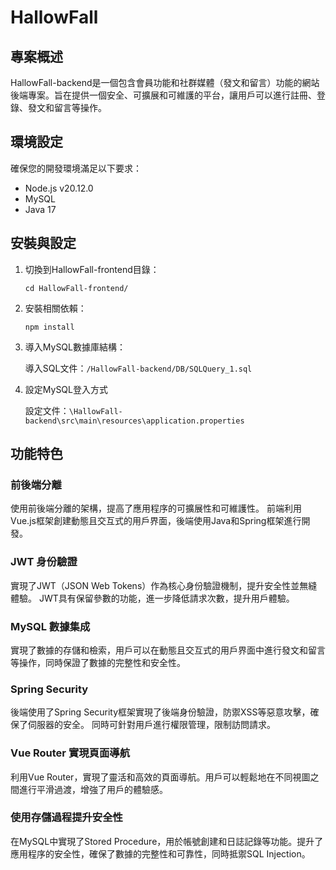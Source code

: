 # HallowFall

## 專案概述

HallowFall-backend是一個包含會員功能和社群媒體（發文和留言）功能的網站後端專案。旨在提供一個安全、可擴展和可維護的平台，讓用戶可以進行註冊、登錄、發文和留言等操作。

## 環境設定

確保您的開發環境滿足以下要求：

- Node.js v20.12.0
- MySQL
- Java 17

## 安裝與設定

1. 切換到HallowFall-frontend目錄：

    ```
    cd HallowFall-frontend/
    ```

2. 安裝相關依賴：

    ```
    npm install
    ```

3. 導入MySQL數據庫結構：

    導入SQL文件：`/HallowFall-backend/DB/SQLQuery_1.sql`

4. 設定MySQL登入方式

    設定文件：`\HallowFall-backend\src\main\resources\application.properties`

## 功能特色

### 前後端分離

使用前後端分離的架構，提高了應用程序的可擴展性和可維護性。
前端利用Vue.js框架創建動態且交互式的用戶界面，後端使用Java和Spring框架進行開發。

### JWT 身份驗證

實現了JWT（JSON Web Tokens）作為核心身份驗證機制，提升安全性並無縫體驗。
JWT具有保留參數的功能，進一步降低請求次數，提升用戶體驗。

### MySQL 數據集成

實現了數據的存儲和檢索，用戶可以在動態且交互式的用戶界面中進行發文和留言等操作，同時保證了數據的完整性和安全性。

### Spring Security

後端使用了Spring Security框架實現了後端身份驗證，防禦XSS等惡意攻擊，確保了伺服器的安全。
同時可針對用戶進行權限管理，限制訪問請求。

### Vue Router 實現頁面導航

利用Vue Router，實現了靈活和高效的頁面導航。用戶可以輕鬆地在不同視圖之間進行平滑過渡，增強了用戶的體驗感。

### 使用存儲過程提升安全性

在MySQL中實現了Stored Procedure，用於帳號創建和日誌記錄等功能。提升了應用程序的安全性，確保了數據的完整性和可靠性，同時抵禦SQL Injection。
